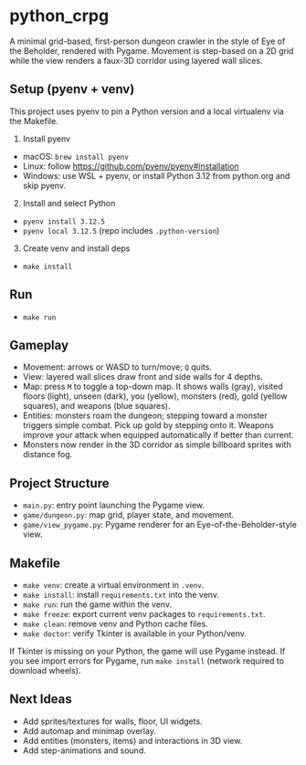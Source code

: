 # python_crpg

A minimal grid-based, first-person dungeon crawler in the style of Eye of the Beholder, rendered with Pygame. Movement is step-based on a 2D grid while the view renders a faux-3D corridor using layered wall slices.

## Setup (pyenv + venv)

This project uses pyenv to pin a Python version and a local virtualenv via the Makefile.

1) Install pyenv
- macOS: `brew install pyenv`
- Linux: follow https://github.com/pyenv/pyenv#installation
- Windows: use WSL + pyenv, or install Python 3.12 from python.org and skip pyenv.

2) Install and select Python
- `pyenv install 3.12.5`
- `pyenv local 3.12.5` (repo includes `.python-version`)

3) Create venv and install deps
- `make install`

## Run

- `make run`

## Gameplay

- Movement: arrows or WASD to turn/move; `Q` quits.
- View: layered wall slices draw front and side walls for 4 depths.
- Map: press `M` to toggle a top-down map. It shows walls (gray), visited floors (light), unseen (dark), you (yellow), monsters (red), gold (yellow squares), and weapons (blue squares).
- Entities: monsters roam the dungeon; stepping toward a monster triggers simple combat. Pick up gold by stepping onto it. Weapons improve your attack when equipped automatically if better than current.
 - Monsters now render in the 3D corridor as simple billboard sprites with distance fog.

## Project Structure

- `main.py`: entry point launching the Pygame view.
- `game/dungeon.py`: map grid, player state, and movement.
- `game/view_pygame.py`: Pygame renderer for an Eye-of-the-Beholder-style view.

## Makefile

- `make venv`: create a virtual environment in `.venv`.
- `make install`: install `requirements.txt` into the venv.
- `make run`: run the game within the venv.
- `make freeze`: export current venv packages to `requirements.txt`.
- `make clean`: remove venv and Python cache files.
- `make doctor`: verify Tkinter is available in your Python/venv.

If Tkinter is missing on your Python, the game will use Pygame instead. If you see import errors for Pygame, run `make install` (network required to download wheels).

## Next Ideas

- Add sprites/textures for walls, floor, UI widgets.
- Add automap and minimap overlay.
- Add entities (monsters, items) and interactions in 3D view.
- Add step-animations and sound.
